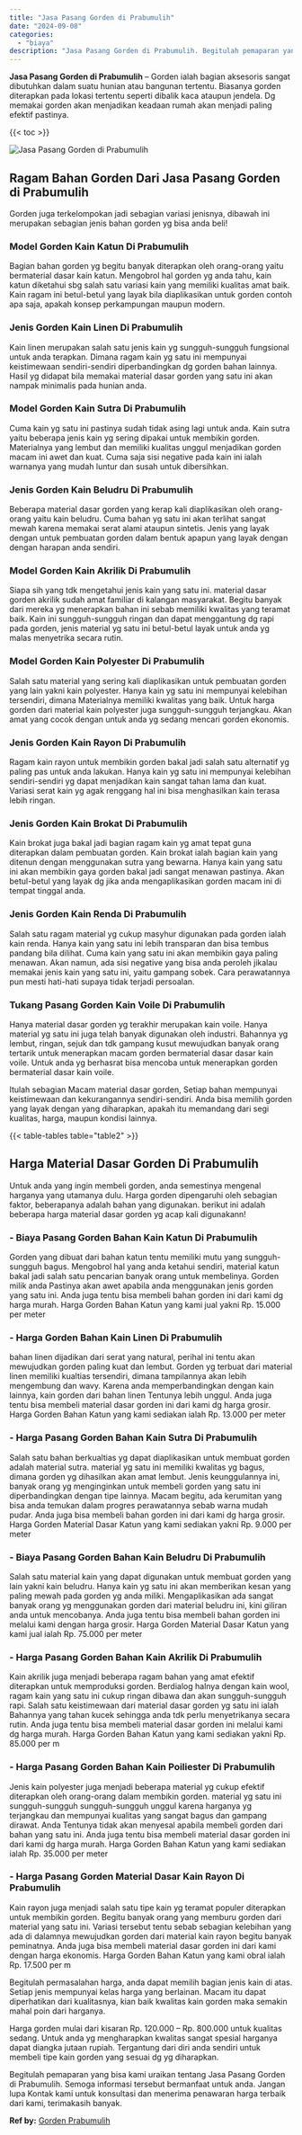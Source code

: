 ```yaml
---
title: "Jasa Pasang Gorden di Prabumulih"
date: "2024-09-08"
categories: 
  - "biaya"
description: "Jasa Pasang Gorden di Prabumulih. Begitulah pemaparan yang bisa kami uraikan tentang Jasa Pasang Gorden di Prabumulih. Semoga informasi tersebut bermanfaat u..."
---
```


**Jasa Pasang Gorden di Prabumulih** – Gorden ialah bagian aksesoris sangat dibutuhkan dalam suatu hunian atau bangunan tertentu. Biasanya gorden diterapkan pada lokasi tertentu seperti dibalik kaca ataupun jendela. Dg memakai gorden akan menjadikan keadaan rumah akan menjadi paling efektif pastinya.

{{< toc >}}

![Jasa Pasang Gorden di Prabumulih](/images/pasang-gorden-murah08.png)

## Ragam Bahan Gorden Dari Jasa Pasang Gorden di Prabumulih

Gorden juga terkelompokan jadi sebagian variasi jenisnya, dibawah ini merupakan sebagian jenis bahan gorden yg bisa anda beli!

### Model Gorden Kain Katun Di Prabumulih

Bagian bahan gorden yg begitu banyak diterapkan oleh orang-orang yaitu bermaterial dasar kain katun. Mengobrol hal gorden yg anda tahu, kain katun diketahui sbg salah satu variasi kain yang memiliki kualitas amat baik. Kain ragam ini betul-betul yang layak bila diaplikasikan untuk gorden contoh apa saja, apakah konsep perkampungan maupun modern.

### Jenis Gorden Kain Linen Di Prabumulih

Kain linen merupakan salah satu jenis kain yg sungguh-sungguh fungsional untuk anda terapkan. Dimana ragam kain yg satu ini mempunyai keistimewaan sendiri-sendiri diperbandingkan dg gorden bahan lainnya. Hasil yg didapat bila memakai material dasar gorden yang satu ini akan nampak minimalis pada hunian anda.

### Model Gorden Kain Sutra Di Prabumulih

Cuma kain yg satu ini pastinya sudah tidak asing lagi untuk anda. Kain sutra yaitu beberapa jenis kain yg sering dipakai untuk membikin gorden. Materialnya yang lembut dan memiliki kualitas unggul menjadikan gorden macam ini awet dan kuat. Cuma saja sisi negative pada kain ini ialah warnanya yang mudah luntur dan susah untuk dibersihkan.

### Jenis Gorden Kain Beludru Di Prabumulih

Beberapa material dasar gorden yang kerap kali diaplikasikan oleh orang-orang yaitu kain beludru. Cuma bahan yg satu ini akan terlihat sangat mewah karena memakai serat alami ataupun sintetis. Jenis yang layak dengan untuk pembuatan gorden dalam bentuk apapun yang layak dengan dengan harapan anda sendiri.

### Model Gorden Kain Akrilik Di Prabumulih

Siapa sih yang tdk mengetahui jenis kain yang satu ini. material dasar gorden akrilik sudah amat familiar di kalangan masyarakat. Begitu banyak dari mereka yg menerapkan bahan ini sebab memiliki kwalitas yang teramat baik. Kain ini sungguh-sungguh ringan dan dapat menggantung dg rapi pada gorden, jenis material yg satu ini betul-betul layak untuk anda yg malas menyetrika secara rutin.

### Model Gorden Kain Polyester Di Prabumulih

Salah satu material yang sering kali diaplikasikan untuk pembuatan gorden yang lain yakni kain polyester. Hanya kain yg satu ini mempunyai kelebihan tersendiri, dimana Materialnya memiliki kwalitas yang baik. Untuk harga gorden dari material kain polyester juga sungguh-sungguh terjangkau. Akan amat yang cocok dengan untuk anda yg sedang mencari gorden ekonomis.

### Jenis Gorden Kain Rayon Di Prabumulih

Ragam kain rayon untuk membikin gorden bakal jadi salah satu alternatif yg paling pas untuk anda lakukan. Hanya kain yg satu ini mempunyai kelebihan sendiri-sendiri yg dapat menjadikan kain sangat tahan lama dan kuat. Variasi serat kain yg agak renggang hal ini bisa menghasilkan kain terasa lebih ringan.

### Jenis Gorden Kain Brokat Di Prabumulih

Kain brokat juga bakal jadi bagian ragam kain yg amat tepat guna diterapkan dalam pembuatan gorden. Kain brokat ialah bagian kain yang ditenun dengan menggunakan sutra yang bewarna. Hanya kain yang satu ini akan membikin gaya gorden bakal jadi sangat menawan pastinya. Akan betul-betul yang layak dg jika anda mengaplikasikan gorden macam ini di tempat tinggal anda.

### Jenis Gorden Kain Renda Di Prabumulih

Salah satu ragam material yg cukup masyhur digunakan pada gorden ialah kain renda. Hanya kain yang satu ini lebih transparan dan bisa tembus pandang bila dilihat. Cuma kain yang satu ini akan membikin gaya paling menawan. Akan namun, ada sisi negative yang bisa anda peroleh jikalau memakai jenis kain yang satu ini, yaitu gampang sobek. Cara perawatannya pun mesti hati-hati supaya tidak terjadi persoalan.

### Tukang Pasang Gorden Kain Voile Di Prabumulih

Hanya material dasar gorden yg terakhir merupakan kain voile. Hanya material yg satu ini juga telah banyak digunakan oleh industri. Bahannya yg lembut, ringan, sejuk dan tdk gampang kusut mewujudkan banyak orang tertarik untuk menerapkan macam gorden bermaterial dasar dasar kain voile. Untuk anda yg berhasrat bisa mencoba untuk menerapkan gorden bermaterial dasar kain voile.

Itulah sebagian Macam material dasar gorden, Setiap bahan mempunyai keistimewaan dan kekurangannya sendiri-sendiri. Anda bisa memilih gorden yang layak dengan yang diharapkan, apakah itu memandang dari segi kualitas, harga, maupun kondisi lainnya.

{{< table-tables table="table2" >}}

## Harga Material Dasar Gorden Di Prabumulih

Untuk anda yang ingin membeli gorden, anda semestinya mengenal harganya yang utamanya dulu. Harga gorden dipengaruhi oleh sebagian faktor, beberapanya adalah bahan yang digunakan. berikut ini adalah beberapa harga material dasar gorden yg acap kali digunakann!

### \- Biaya Pasang Gorden Bahan Kain Katun Di Prabumulih

Gorden yang dibuat dari bahan katun tentu memiliki mutu yang sungguh-sungguh bagus. Mengobrol hal yang anda ketahui sendiri, material katun bakal jadi salah satu pencarian banyak orang untuk membelinya. Gorden milik anda Pastinya akan awet apabila anda menggunakan jenis gorden yang satu ini. Anda juga tentu bisa membeli bahan gorden ini dari kami dg harga murah. Harga Gorden Bahan Katun yang kami jual yakni Rp. 15.000 per meter

### \- Harga Gorden Bahan Kain Linen Di Prabumulih

bahan linen dijadikan dari serat yang natural, perihal ini tentu akan mewujudkan gorden paling kuat dan lembut. Gorden yg terbuat dari material linen memiliki kualtias tersendiri, dimana tampilannya akan lebih mengembung dan wavy. Karena anda memperbandingkan dengan kain lainnya, kain gorden dari bahan linen Tentunya lebih unggul. Anda juga tentu bisa membeli material dasar gorden ini dari kami dg harga grosir. Harga Gorden Bahan Katun yang kami sediakan ialah Rp. 13.000 per meter

### \- Harga Pasang Gorden Bahan Kain Sutra Di Prabumulih

Salah satu bahan berkualtias yg dapat diaplikasikan untuk membuat gorden adalah material sutra. material yg satu ini memiliki kwalitas yg bagus, dimana gorden yg dihasilkan akan amat lembut. Jenis keunggulannya ini, banyak orang yg menginginkan untuk membeli gorden yang satu ini diperbandingkan dengan tipe lainnya. Macam begitu, ada kerumitan yang bisa anda temukan dalam progres perawatannya sebab warna mudah pudar. Anda juga bisa membeli bahan gorden ini dari kami dg harga grosir. Harga Gorden Material Dasar Katun yang kami sediakan yakni Rp. 9.000 per meter

### \- Biaya Pasang Gorden Bahan Kain Beludru Di Prabumulih

Salah satu material kain yang dapat digunakan untuk membuat gorden yang lain yakni kain beludru. Hanya kain yg satu ini akan memberikan kesan yang paling mewah pada gorden yg anda miliki. Mengaplikasikan ada sangat banyak orang yg menggunakan gorden dari material beludru ini, kini giliran anda untuk mencobanya. Anda juga tentu bisa membeli bahan gorden ini melalui kami dengan harga grosir. Harga Gorden Material Dasar Katun yang kami jual ialah Rp. 75.000 per meter

### \- Harga Pasang Gorden Bahan Kain Akrilik Di Prabumulih

Kain akrilik juga menjadi beberapa ragam bahan yang amat efektif diterapkan untuk memproduksi gorden. Berdialog halnya dengan kain wool, ragam kain yang satu ini cukup ringan dibawa dan akan sungguh-sungguh rapi. Salah satu keistimewaan dari material dasar gorden yg satu ini ialah Bahannya yang tahan kucek sehingga anda tdk perlu menyetrikanya secara rutin. Anda juga tentu bisa membeli material dasar gorden ini melalui kami dg harga murah. Harga Gorden Bahan Katun yang kami sediakan yakni Rp. 85.000 per m

### \- Harga Pasang Gorden Bahan Kain Poiliester Di Prabumulih

Jenis kain polyester juga menjadi beberapa material yg cukup efektif diterapkan oleh orang-orang dalam membikin gorden. material yg satu ini sungguh-sungguh sungguh-sungguh unggul karena harganya yg terjangkau dan mempunyai kualitas yang sangat bagus dan gampang dirawat. Anda Tentunya tidak akan menyesal apabila membeli gorden dari bahan yang satu ini. Anda juga tentu bisa membeli material dasar gorden ini dari kami dg harga murah. Harga Gorden Bahan Katun yang kami sediakan ialah Rp. 35.000 per meter

### \- Harga Pasang Gorden Material Dasar Kain Rayon Di Prabumulih

Kain rayon juga menjadi salah satu tipe kain yg teramat populer diterapkan untuk membikin gorden. Begitu banyak orang yang memburu gorden dari material yang satu ini. Variasi tersebut tentu sebab sebagian kelebihan yang ada di dalamnya mewujudkan gorden dari material kain rayon begitu banyak peminatnya. Anda juga bisa membeli material dasar gorden ini dari kami dengan harga ekonomis. Harga Gorden Bahan Katun yang kami obral ialah Rp. 17.500 per m

Begitulah permasalahan harga, anda dapat memilih bagian jenis kain di atas. Setiap jenis mempunyai kelas harga yang berlainan. Macam itu dapat diperhatikan dari kualitasnya, kian baik kwalitas kain gorden maka semakin mahal poin dari harganya.

Harga gorden mulai dari kisaran Rp. 120.000 – Rp. 800.000 untuk kualitas sedang. Untuk anda yg mengharapkan kwalitas sangat spesial harganya dapat diangka jutaan rupiah. Tergantung dari diri anda sendiri untuk membeli tipe kain gorden yang sesuai dg yg diharapkan.

Begitulah pemaparan yang bisa kami uraikan tentang Jasa Pasang Gorden di Prabumulih. Semoga informasi tersebut bermanfaat untuk anda. Jangan lupa Kontak kami untuk konsultasi dan menerima penawaran harga terbaik dari kami, terimakasih banyak.

**Ref by:**  [Gorden  Prabumulih](https://id.wikipedia.org/wiki/Gorden)
